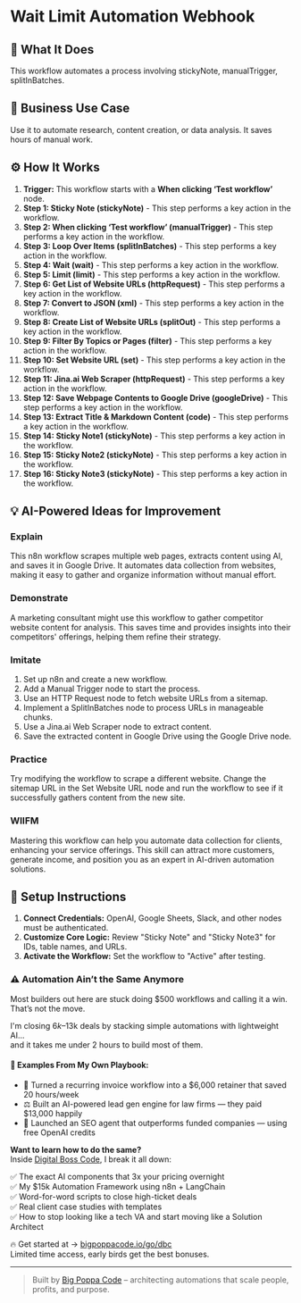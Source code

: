 # Wait Limit Automation Webhook

## 🚀 What It Does
This workflow automates a process involving stickyNote, manualTrigger, splitInBatches.

## 💼 Business Use Case
Use it to automate research, content creation, or data analysis. It saves hours of manual work.

## ⚙️ How It Works
1.  **Trigger:** This workflow starts with a **When clicking ‘Test workflow’** node.
2. **Step 1: Sticky Note (stickyNote)** - This step performs a key action in the workflow.
3. **Step 2: When clicking ‘Test workflow’ (manualTrigger)** - This step performs a key action in the workflow.
4. **Step 3: Loop Over Items (splitInBatches)** - This step performs a key action in the workflow.
5. **Step 4: Wait (wait)** - This step performs a key action in the workflow.
6. **Step 5: Limit (limit)** - This step performs a key action in the workflow.
7. **Step 6: Get List of Website URLs (httpRequest)** - This step performs a key action in the workflow.
8. **Step 7: Convert to JSON (xml)** - This step performs a key action in the workflow.
9. **Step 8: Create List of Website URLs (splitOut)** - This step performs a key action in the workflow.
10. **Step 9: Filter By Topics or Pages (filter)** - This step performs a key action in the workflow.
11. **Step 10: Set Website URL (set)** - This step performs a key action in the workflow.
12. **Step 11: Jina.ai Web Scraper (httpRequest)** - This step performs a key action in the workflow.
13. **Step 12: Save Webpage Contents to Google Drive (googleDrive)** - This step performs a key action in the workflow.
14. **Step 13: Extract Title & Markdown Content (code)** - This step performs a key action in the workflow.
15. **Step 14: Sticky Note1 (stickyNote)** - This step performs a key action in the workflow.
16. **Step 15: Sticky Note2 (stickyNote)** - This step performs a key action in the workflow.
17. **Step 16: Sticky Note3 (stickyNote)** - This step performs a key action in the workflow.

## 💡 AI-Powered Ideas for Improvement
### Explain
This n8n workflow scrapes multiple web pages, extracts content using AI, and saves it in Google Drive. It automates data collection from websites, making it easy to gather and organize information without manual effort.

### Demonstrate
A marketing consultant might use this workflow to gather competitor website content for analysis. This saves time and provides insights into their competitors' offerings, helping them refine their strategy.

### Imitate
1. Set up n8n and create a new workflow.
2. Add a Manual Trigger node to start the process.
3. Use an HTTP Request node to fetch website URLs from a sitemap.
4. Implement a SplitInBatches node to process URLs in manageable chunks.
5. Use a Jina.ai Web Scraper node to extract content.
6. Save the extracted content in Google Drive using the Google Drive node.

### Practice
Try modifying the workflow to scrape a different website. Change the sitemap URL in the Set Website URL node and run the workflow to see if it successfully gathers content from the new site.

### WIIFM
Mastering this workflow can help you automate data collection for clients, enhancing your service offerings. This skill can attract more customers, generate income, and position you as an expert in AI-driven automation solutions.

## 🔧 Setup Instructions
1. **Connect Credentials:** OpenAI, Google Sheets, Slack, and other nodes must be authenticated.
2. **Customize Core Logic:** Review "Sticky Note" and "Sticky Note3" for IDs, table names, and URLs.
3. **Activate the Workflow:** Set the workflow to "Active" after testing.

### ⚠️ Automation Ain’t the Same Anymore

Most builders out here are stuck doing $500 workflows and calling it a win.  
That’s not the move.  

I'm closing $6k–$13k deals by stacking simple automations with lightweight AI...  
and it takes me under 2 hours to build most of them.

#### 🧠 Examples From My Own Playbook:
- 🔁 Turned a recurring invoice workflow into a $6,000 retainer that saved 20 hours/week  
- ⚖️ Built an AI-powered lead gen engine for law firms — they paid $13,000 happily  
- 🚀 Launched an SEO agent that outperforms funded companies — using free OpenAI credits  

**Want to learn how to do the same?**  
Inside [Digital Boss Code](https://bigpoppacode.io/go/dbc), I break it all down:

✅ The exact AI components that 3x your pricing overnight  
✅ My $15k Automation Framework using n8n + LangChain  
✅ Word-for-word scripts to close high-ticket deals  
✅ Real client case studies with templates  
✅ How to stop looking like a tech VA and start moving like a Solution Architect  

🔥 Get started at → [bigpoppacode.io/go/dbc](https://bigpoppacode.io/go/dbc)  
Limited time access, early birds get the best bonuses.

---
> Built by [Big Poppa Code](https://bigpoppacode.io) – architecting automations that scale people, profits, and purpose.
